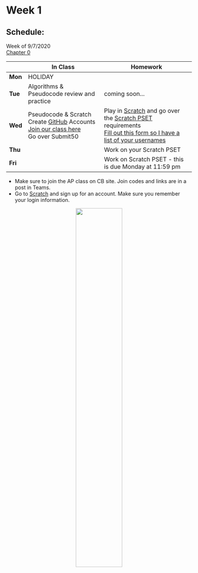 # Week 1

## Schedule:

Week of 9/7/2020  
[Chapter 0](\ap\curriculum\0)  

  |       |In Class               |Homework   |
  |-------|---------              |---------  |
  |**Mon**|HOLIDAY | |
  |**Tue**|Algorithms & Pseudocode review and practice |coming soon... |
  |**Wed**|Pseudocode & Scratch<br>Create [GitHub](https://github.com/join) Accounts<br>[Join our class here](https://submit.cs50.io/invites/58a97a3c65e84665a08f96ad2079f55c)<br>Go over Submit50 |Play in [Scratch](https://scratch.mit.edu) and go over the [Scratch PSET](https://cs50.harvard.edu/ap/2021/curriculum/x/psets/0/scratch/) requirements<br>[Fill out this form so I have a list of your usernames](https://forms.office.com/Pages/ResponsePage.aspx?id=pzkNu6tRKkuypSiSsDYamccaKXZ-XoNApSiIBzYo6sNUQTIxT1ZEVUpOTTZaVTlRRUYwTFU5SURJUi4u) |
  |**Thu**| |Work on your Scratch PSET |
  |**Fri**| |Work on Scratch PSET - this is due Monday at 11:59 pm |

  - Make sure to join the AP class on CB site. Join codes and links are in a post in Teams.
  - Go to [Scratch](https://scratch.mit.edu) and sign up for an account. Make sure you remember your login information. 

<div style="text-align:center">
<img src="" alt="" width="50%">
</div>
